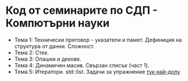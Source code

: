 # Код от семинаритe по СДП - Компютърни науки
* Тема 1: Технически преговор - указатели и памет. Дефиниция на структура от данни. Сложност.
* Тема 2: Стек.
* Тема 3: Опашки и декове.
* Тема 4: Динамичен масив. Свързан списък (част 1).
* Тема 5: Итератори. std::list. Задачи за упражнение [тук най-долу](Seminar05/README.md)